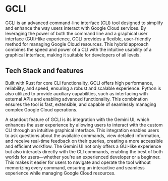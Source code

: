 # GCLI
GCLI is an advanced command-line interface (CLI) tool designed to simplify and enhance the way users interact with Google Cloud services. By leveraging the power of both the command line and a graphical user interface (GUI)-like experience, GCLI provides a flexible, user-friendly method for managing Google Cloud resources. This hybrid approach combines the speed and power of a CLI with the intuitive usability of a graphical interface, making it suitable for developers of all levels.


## Tech Stack and features
Built with Rust for core CLI functionality, GCLI offers high performance, reliability, and speed, ensuring a robust and scalable experience. Python is also utilized to provide auxiliary capabilities, such as interfacing with external APIs and enabling advanced functionality. This combination ensures the tool is fast, extensible, and capable of seamlessly managing complex Google Cloud operations.

A standout feature of GCLI is its integration with the Gemini UI, which enhances the user experience by allowing users to interact with the custom CLI through an intuitive graphical interface. This integration enables users to ask questions about the available commands, view detailed information, and receive real-time feedback on their queries, creating a more accessible and efficient workflow. The Gemini UI not only offers a GUI-like experience but also interacts directly with the CLI commands, enabling the best of both worlds for users—whether you're an experienced developer or a beginner. This makes it easier for users to navigate and operate the tool without memorizing every command, ensuring an interactive and seamless experience while managing Google Cloud resources.
